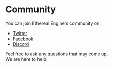 <!-- import CommunityIntro from '@site/docs/_partials/community/intro.md' -->
<!-- import CommunityChannels from '@site/docs/_partials/community/channels.md' -->
<!-- import CommunityAssets from '@site/docs/_partials/community/assets.md' -->
<!-- import CommunityTutorials from '@site/docs/_partials/community/tutorials.md' -->

# Community
<!--
TODO: Divide the page into sections when they become relevant in the futures
## Community Channels
## Community Tutorials
## Community Assets
-->

<!-- Start of partial: CommunityIntro -->
<!--
TODO
-->

<!-- End of partial: CommunityIntro -->

<!------------------------------------------->
<!-- current : Community channels          -->
<!------------------------------------------->

<!-- Start of partial: CommunityChannels -->
<!--
## Community channels
- [Twitter](https://twitter.com/xr_engine)
- [Facebook](https://www.facebook.com/xrengine/)
- [Discord](https://discord.gg/xrf)
-->

You can join Ethereal Engine's community on:
- [Twitter](https://twitter.com/xr_engine)
- [Facebook](https://www.facebook.com/xrengine/)
- [Discord](https://discord.gg/xrf)

Feel free to ask any questions that may come up.  
We are here to help!


<!-- End of partial: CommunityChannels -->


<!------------------------------------------->
<!-- future : Community content and assets -->
<!------------------------------------------->
<!-- Start of partial: CommunityAssets -->
<!--
## Community Assets
This section will contain a list of third-party assets created by the community.
-->

<!-- End of partial: CommunityAssets -->
<!-- Start of partial: CommunityTutorials -->
<!--
## Community Tutorials
This section will contain a list of third-party tutorials and resources created by the community.
-->

<!-- End of partial: CommunityTutorials -->

